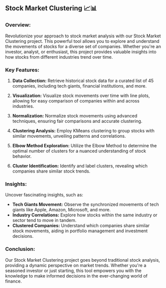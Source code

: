## **Stock Market Clustering 📈📊**

### **Overview:**
Revolutionize your approach to stock market analysis with our Stock Market Clustering project. This powerful tool allows you to explore and understand the movements of stocks for a diverse set of companies. Whether you're an investor, analyst, or enthusiast, this project provides valuable insights into how stocks from different industries trend over time.

### **Key Features:**
1. **Data Collection:** Retrieve historical stock data for a curated list of 45 companies, including tech giants, financial institutions, and more.
   
2. **Visualization:** Visualize stock movements over time with line plots, allowing for easy comparison of companies within and across industries.

3. **Normalization:** Normalize stock movements using advanced techniques, ensuring fair comparisons and accurate clustering.

4. **Clustering Analysis:** Employ KMeans clustering to group stocks with similar movements, unveiling patterns and correlations.

5. **Elbow Method Exploration:** Utilize the Elbow Method to determine the optimal number of clusters for a nuanced understanding of stock behavior.

6. **Cluster Identification:** Identify and label clusters, revealing which companies share similar stock trends.

### **Insights:**
Uncover fascinating insights, such as:
- **Tech Giants Movement:** Observe the synchronized movements of tech giants like Apple, Amazon, Microsoft, and more.
- **Industry Correlations:** Explore how stocks within the same industry or sector tend to move in tandem.
- **Clustered Companies:** Understand which companies share similar stock movements, aiding in portfolio management and investment decisions.

### **Conclusion:**
Our Stock Market Clustering project goes beyond traditional stock analysis, providing a dynamic perspective on market trends. Whether you're a seasoned investor or just starting, this tool empowers you with the knowledge to make informed decisions in the ever-changing world of finance.

